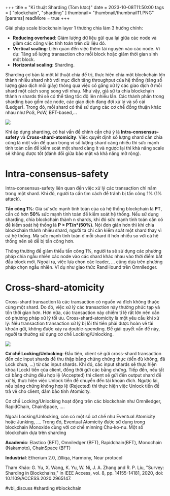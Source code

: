 +++
title = "Kĩ thuật Sharding (Tóm lược)"
date = 2023-10-08T11:50:00
tags = [
"blockchain",
"sharding"
]
thumbnail= "thumbnail/thumbnail11.PNG"
[params]
  readMore = true
+++


Giải pháp scale blockchain layer 1 thường chia làm 3 hướng chính:
* **Reducing overhead**: Giảm lượng dữ liệu gửi qua lại giữa các node và giảm các công việc tính toán trên dữ liệu đó.
* **Vertical scaling**: Liên quan đến việc thêm tài nguyên vào các node. Ví dụ: Tăng số lượng transaction cho mỗi block hoặc giảm thời gian sinh một block.
* **Horizontal scaling**: Sharding.

Sharding cơ bản là một kĩ thuật chia để trị, thực hiện chia một blockchain lớn thành nhiều shard nhỏ với mục đích tăng throughput của hệ thống (tăng số lượng giao dịch mỗi giây) thông qua việc cố gắng xử lý các giao dịch ở mỗi shard một cách song song với nhau. Như vậy, giả sử ta chia blockchain thành n shards thì sẽ có thể tăng tốc độ lên nhiều lần. Các thành phần trong sharding bao gồm các node, các giao dịch đang đợi xử lý và sổ cái (Ledger). Trong đó, mỗi shard có thể sử dụng các cơ chế đồng thuận khác nhau như PoS, PoW, BFT-based,...

![](https://images.viblo.asia/bd87c462-b664-4437-b2fe-885ea3da33cb.PNG)


Khi áp dụng sharding, có hai vấn đề chính cần chú ý là **Intra-consensus-safety** và **Cross-shard-atomicity**. Việc quyết định số lượng shard cần chia cũng là một vấn đề quan trọng vì số lượng shard càng nhiều thì sức mạnh tính toán cần để kiểm soát một shard càng ít và ngược lại thì khả năng scale sẽ không được tốt (đánh đổi giữa bảo mật và khả năng mở rộng).
# Intra-consensus-safety
Intra-consensus-safety liên quan đến việc xử lý các transaction chỉ nằm trong một shard. Khi đó, người ta cần tìm cách để tránh bị tấn công 1% (1% attack).

**Tấn công 1%**: Giả sử sức mạnh tính toán của cả hệ thống blockchain là **PT**, cần có hơn **50%** sức mạnh tính toán để kiểm soát hệ thống. Nếu sử dụng sharding, chia blockchain thành n shards, khi đó sức mạnh tính toán cần có để kiểm soát hệ thống là **P > PT/n\*(50%)**. Nói đơn giản hơn thì khi chia blockchain thành nhiều shard, người ta chỉ cần kiểm soát một shard thay vì cả hệ thống. Mà sức mạnh tính toán ở mỗi shard ít hơn nhiều so với cả hệ thống nên sẽ dễ bị tấn công hơn.

Thông thường để giảm thiểu tấn công 1%, người ta sẽ sử dụng các phương pháp chia ngẫu nhiên các node vào các shard khác nhau vào thời điểm bắt đầu block mới. Ngoài ra, việc lựa chọn các leader, … cũng dựa trên phương pháp chọn ngẫu nhiên. Ví dụ như giao thức RandHound trên Omniledger.
# Cross-shard-atomicity
Cross-shard transaction là các transaction có nguồn và đích không thuộc cùng một shard. Do đó, việc xử lý các transaction này thường phức tạp và tốn thời gian hơn. Hơn nữa, các transaction này chiếm tỉ lệ rất lớn nên cần có phương pháp xử lý tối ưu. Cross-shard-atomicity là một yêu cầu khi xử lý: Nếu transaction transaction xử lý bị lỗi thì tiền phải được hoàn về tài khoản gửi, không được xảy ra double-spending. Để giải quyết vấn đề này, người ta thường sử dụng cơ chế Locking/Unlocking.

![](https://images.viblo.asia/192c3771-58f6-47d4-a7b0-1f8414e99d90.png)


**Cơ chế Locking/Unlocking**: Đầu tiên, client sẽ gửi cross-shard transaction đến các input shards để thu thập bằng chứng chứng thực (tiền đủ không, đã Lock chưa, ...) từ các input shards. Khi đó, các input shards sẽ thực hiện khóa (Lock) tiền của client, đồng thời gửi các bằng chứng. Tiếp đến, nếu tất cả bằng chứng đều hợp lệ (Accepted) thì client sẽ gửi đến output shard để xử lý, thực hiện việc Unlock tiền để chuyển đến tài khoản đích. Ngược lại, nếu bằng chứng không hợp lệ (Rejected) thì thực hiện việc Unlock tiền để trả về cho client, đảm bảo tính Atomicity.

Cơ chế Locking/Unlocking hoạt động trên các blockchain như Omniledger, RapidChain, ChainSpace, ....

Ngoài Locking/Unlocking, còn có một số cơ chế như Eventual Atomicity hoặc Junking, .... Trong đó, Eventual Atomicity được sử dụng trong blockchain Monoxide cùng với cơ chế minning Chu-ko-nu.
Một số blockchain dựa trên sharding

**Academic**: Elastico (BFT), Omniledger (BFT), Rapidchain(BFT), Monochain (Nakamoto)​, ChainSpace (BFT)

**Industrial**: Etherium 2.0, Zilliqa, Harmony, Near protocol


Tham Khảo: G. Yu, X. Wang, K. Yu, W. Ni, J. A. Zhang and R. P. Liu, "Survey: Sharding in Blockchains," in IEEE Access, vol. 8, pp. 14155-14181, 2020, doi: 10.1109/ACCESS.2020.2965147.

#vbi_discuss #sharding #blockchain
